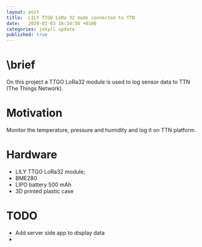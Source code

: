 ```yaml
---
layout: post
title:  LILY TTGO LoRa 32 node connected to TTN
date:   2020-03-03 16:34:56 +0100
categories: jekyll update
published: true
---
```


# \brief
On this project a TTGO LoRa32 module is used to log sensor data to TTN (The Things Network). 


# [](#header-1)Motivation
Monitor the temperature, pressure and humidity and log it on TTN platform.

# [](#header-1)Hardware
* LILY TTGO LoRa32 module;
* BME280
* LIPO battery 500 mAh
* 3D printed plastic case




# [](#header-1)TODO
* Add server side app to display data
* 


